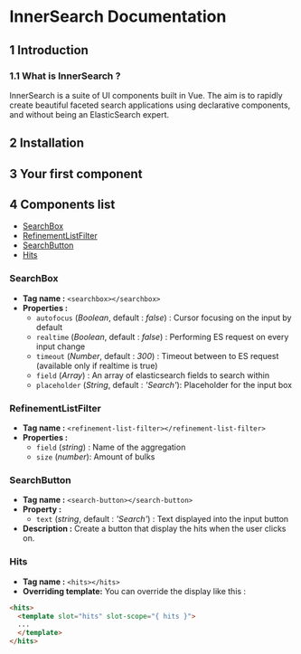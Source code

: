 # InnerSearch Documentation

## 1 Introduction
### 1.1 What is InnerSearch ?
InnerSearch is a suite of UI components built in Vue. The aim is to rapidly create beautiful faceted search applications using declarative components, and without being an ElasticSearch expert.



## 2 Installation

## 3 Your first component

## 4 Components list
- [SearchBox](###SearchBox)
- [RefinementListFilter](###RefinementListFilter)
- [SearchButton](###SearchButton)
- [Hits](###Hits)

### SearchBox

- **Tag name :** `<searchbox></searchbox>`
- **Properties :**
  - `autofocus` (_Boolean_, default : _false_) :  Cursor focusing on the input by default
  - `realtime` (_Boolean_, default : _false_) : Performing ES request on every input change 
  - `timeout` (_Number_, default : _300_) : Timeout between to ES request (available only if realtime is true)
  - `field` (_Array_) :  An array of elasticsearch fields to search within
  - `placeholder` (_String_, default : _'Search'_):  Placeholder for the input box

### RefinementListFilter
- **Tag name :** `<refinement-list-filter></refinement-list-filter>`
- **Properties :**
  - `field` (_string_) : Name of the aggregation
  - `size` (_number_): Amount of bulks 

### SearchButton
- **Tag name :** `<search-button></search-button>`
- **Property :**
  - `text` (_string_, default : _'Search'_) : Text displayed into the input button
- **Description :**
Create a button that display the hits when the user clicks on.

### Hits
- **Tag name :** `<hits></hits>`
- **Overriding template:** You can override the display like this : 
```html
<hits>
  <template slot="hits" slot-scope="{ hits }">
  ...
  </template>
</hits>
```
